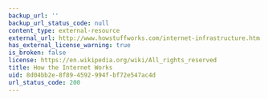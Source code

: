 ```yaml
---
backup_url: ''
backup_url_status_code: null
content_type: external-resource
external_url: http://www.howstuffworks.com/internet-infrastructure.htm
has_external_license_warning: true
is_broken: false
license: https://en.wikipedia.org/wiki/All_rights_reserved
title: How the Internet Works
uid: 8d04bb2e-8f89-4592-994f-bf72e547ac4d
url_status_code: 200
---
```

